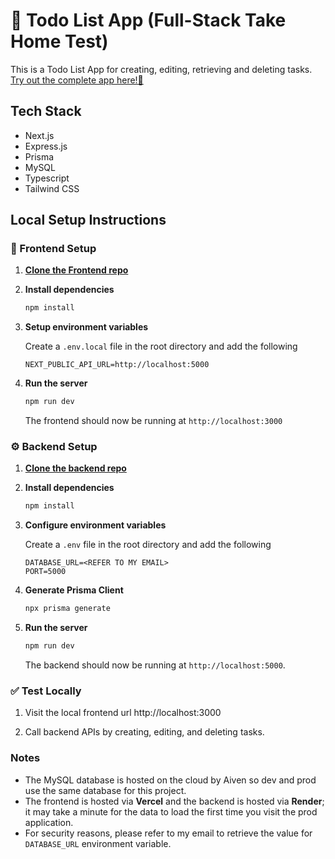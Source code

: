# 🎯 Todo List App (Full-Stack Take Home Test)

This is a Todo List App for creating, editing, retrieving and deleting tasks. [Try out the complete app here!🚀](https://todo-list-frontend-liwj28j45-syedaliasar14s-projects.vercel.app/)

## Tech Stack

- Next.js
- Express.js
- Prisma
- MySQL
- Typescript
- Tailwind CSS


## Local Setup Instructions

### 🚀 Frontend Setup

1. [**Clone the Frontend repo**](https://github.com/syedaliasar14/todo-list-frontend)

2. **Install dependencies**

    ```sh
    npm install
    ```

3. **Setup environment variables**

    Create a ```.env.local``` file in the root directory and add the following

    ```env
    NEXT_PUBLIC_API_URL=http://localhost:5000
    ```

4. **Run the server**

    ```sh
    npm run dev
    ```

    The frontend should now be running at `http://localhost:3000`

### ⚙️ Backend Setup

1. [**Clone the backend repo**](https://github.com/syedaliasar14/todo-list-backend)

2. **Install dependencies**

    ```sh
    npm install
    ```

3. **Configure environment variables**

    Create a `.env` file in the root directory and add the following
    ```env
    DATABASE_URL=<REFER TO MY EMAIL>
    PORT=5000
    ```

4. **Generate Prisma Client**

    ```sh
    npx prisma generate
    ```

5. **Run the server**

    ```sh
    npm run dev
    ```

    The backend should now be running at `http://localhost:5000`.


### ✅ Test Locally

1. Visit the local frontend url http://localhost:3000

2. Call backend APIs by creating, editing, and deleting tasks.


### Notes

- The MySQL database is hosted on the cloud by Aiven so dev and prod use the same database for this project.
- The frontend is hosted via **Vercel** and the backend is hosted via **Render**; it may take a minute for the data to load the first time you visit the prod application.
- For security reasons, please refer to my email to retrieve the value for ```DATABASE_URL``` environment variable.

